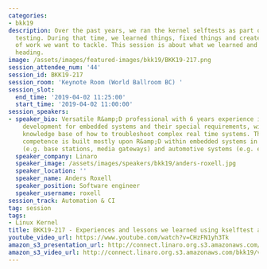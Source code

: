 ```yaml
---
categories:
- bkk19
description: Over the past years, we ran the kernel selftests as part of the LTS release
  testing. During that time, we learned things, fixed things and created a wish list
  of work we want to tackle. This session is about what we learned and where we are
  heading.
image: /assets/images/featured-images/bkk19/BKK19-217.png
session_attendee_num: '44'
session_id: BKK19-217
session_room: 'Keynote Room (World Ballroom BC) '
session_slot:
  end_time: '2019-04-02 11:25:00'
  start_time: '2019-04-02 11:00:00'
session_speakers:
- speaker_bio: Versatile R&amp;D professional with 6 years experience in software
    development for embedded systems and their special requirements, with a large
    knowledge base of how to troubleshoot complex real time systems. The technical
    competence is built mostly upon R&amp;D within embedded systems in both telecommunication
    (e.g. base stations, media gateways) and automotive systems (e.g. engine-, gearbox-platforms).
  speaker_company: Linaro
  speaker_image: /assets/images/speakers/bkk19/anders-roxell.jpg
  speaker_location: ''
  speaker_name: Anders Roxell
  speaker_position: Software engineer
  speaker_username: roxell
session_track: Automation & CI
tag: session
tags:
- Linux Kernel
title: BKK19-217 - Experiences and lessons we learned using kselftest and potential improvements.
youtube_video_url: https://www.youtube.com/watch?v=CHzFN1yh3Tk
amazon_s3_presentation_url: http://connect.linaro.org.s3.amazonaws.com/bkk19/presentations/bkk19-217.pdf
amazon_s3_video_url: http://connect.linaro.org.s3.amazonaws.com/bkk19/videos/bkk19-217.mp4
---
```

